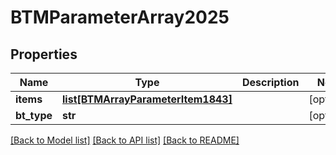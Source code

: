# BTMParameterArray2025

## Properties
Name | Type | Description | Notes
------------ | ------------- | ------------- | -------------
**items** | [**list[BTMArrayParameterItem1843]**](BTMArrayParameterItem1843.md) |  | [optional] 
**bt_type** | **str** |  | [optional] 

[[Back to Model list]](../README.md#documentation-for-models) [[Back to API list]](../README.md#documentation-for-api-endpoints) [[Back to README]](../README.md)


